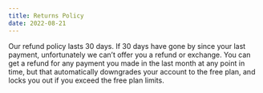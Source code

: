 ```yaml
---
title: Returns Policy
date: 2022-08-21
---
```

Our refund policy lasts 30 days. If 30 days have gone by since your last payment, unfortunately we can’t offer you a refund or exchange.
You can get a refund for any payment you made in the last month at any point in time, but that automatically downgrades your account to the free plan, and locks you out if you exceed the free plan limits.
